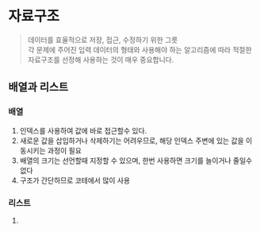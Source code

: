 # 자료구조
> 데이터를 효율적으로 저장, 접근, 수정하기 위한 그릇<br>
> 각 문제에 주어진 입력 데이터의 형태와 사용해야 하는 알고리즘에 따라 적절한 자료구조를 선정해 사용하는 것이 매우 중요합니다.

## 배열과 리스트
### 배열
1. 인덱스를 사용하여 값에 바로 접근할수 있다.
2. 새로운 값을 삽입하거나 삭제하기는 어려우므로, 해당 인덱스 주변에 있는 값을 이동시키는 과정이 필요
3. 배열의 크기는 선언할때 지정할 수 있으며, 한번 사용하면 크기를 늘이거나 줄일수없다
4. 구조가 간단하므로 코테에서 많이 사용

### 리스트
1. 
